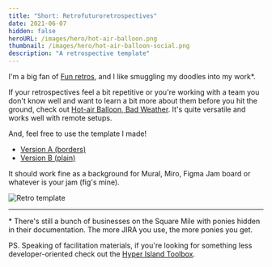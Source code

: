 ```yaml
---
title: "Short: Retrofuturoretrospectives"
date: 2021-06-07
hidden: false
heroURL: /images/hero/hot-air-balloon.png
thumbnail: /images/hero/hot-air-balloon-social.png
description: "A retrospective template"
---
```


<style>
.post__title{
    overflow: hidden;
    text-overflow: ellipsis;
}
</style>

I'm a big fan of [Fun retros](https://www.funretrospectives.com), and I like smuggling my doodles into my work\*.

If your retrospectives feel a bit repetitive or you're working with a team you don't know well and want to learn a bit more about them before you hit the ground, check out [Hot-air Balloon, Bad Weather](https://www.funretrospectives.com/hot-air-balloon-bad-weather/). It's quite versatile and works well with remote setups.

And, feel free to use the template I made!

- <a target='_blank' href='/images/hot-air-balloon/borders.png'>Version A (borders)</a>
- <a target='_blank' href='/images/hot-air-balloon/no_borders.png'>Version B (plain)</a>

It should work fine as a background for Mural, Miro, Figma Jam board or whatever is your jam (fig's mine).

![Retro template](/images/hot-air-balloon/preview.png)

---

\* There's still a bunch of businesses on the Square Mile with ponies hidden in their documentation. The more JIRA you use, the more ponies you get.

PS. Speaking of facilitation materials, if you're looking for something less developer-oriented check out the [Hyper Island Toolbox](https://toolbox.hyperisland.com).
